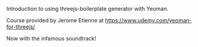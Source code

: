 Introduction to using threejs-boilerplate generator with Yeoman.

Course provided by Jerome Etienne at https://www.udemy.com/yeoman-for-threejs/

Now with the infamous soundtrack!
